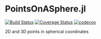 # PointsOnASphere.jl
[![Build Status](https://travis-ci.com/jishnub/PointsOnASphere.jl.svg?branch=master)](https://travis-ci.com/jishnub/PointsOnASphere.jl)
[![Coverage Status](https://coveralls.io/repos/github/jishnub/PointsOnASphere.jl/badge.svg?branch=master)](https://coveralls.io/github/jishnub/PointsOnASphere.jl?branch=master)
[![codecov](https://codecov.io/gh/jishnub/PointsOnASphere.jl/branch/master/graph/badge.svg)](https://codecov.io/gh/jishnub/PointsOnASphere.jl)

2D and 3D points in spherical coordinates


